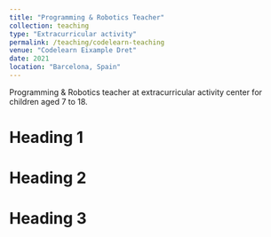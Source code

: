 ```yaml
---
title: "Programming & Robotics Teacher"
collection: teaching
type: "Extracurricular activity"
permalink: /teaching/codelearn-teaching
venue: "Codelearn Eixample Dret"
date: 2021
location: "Barcelona, Spain"
---
```


Programming & Robotics teacher at extracurricular activity center for children aged 7 to 18.

Heading 1
======

Heading 2
======

Heading 3
======